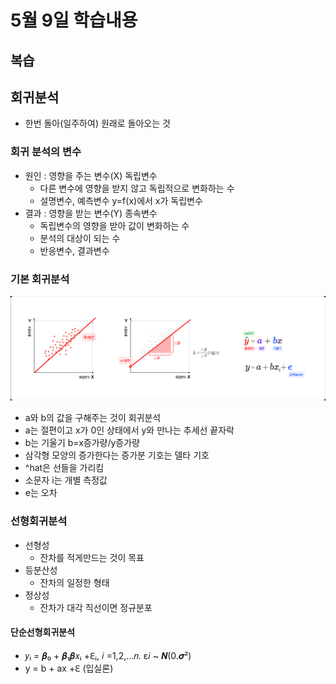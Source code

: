 # 5월 9일 학습내용
## 복습
## 회귀분석
- 한번 돌아(일주하여) 원래로 돌아오는 것
### 회귀 분석의 변수
- 원인 : 영향을 주는 변수(X) 독립변수
  - 다른 변수에 영향을 받지 않고 독립적으로 변화하는 수
  - 설명변수, 예측변수 y=f(x)에서 x가 독립변수
- 결과 : 영향을 받는 변수(Y) 종속변수
  - 독립변수의 영향을 받아 값이 변화하는 수
  - 분석의 대상이 되는 수
  - 반응변수, 결과변수
### 기본 회귀분석
![](2023-05-09-11-46-13.png)
- a와 b의 값을 구해주는 것이 회귀분석
- a는 절편이고 x가 0인 상태에서 y와 만나는 추세선 끝자락
- b는 기울기 b=x증가량/y증가량
- 삼각형 모양의 증가한다는 증가분 기호는 델타 기호
- ^hat은 선들을 가리킴
- 소문자 i는 개별 측정값
- e는 오차
### 선형회귀분석
- 선형성
  - 잔차를 적게만드는 것이 목표
- 등분산성
  - 잔차의 일정한 형태
- 정상성
  - 잔차가 대각 직선이면 정규분포

#### 단순선형회귀분석
- 𝑦ᵢ = 𝜷₀ + 𝜷₁𝜷𝑥ᵢ +ℇᵢ, 𝑖 =1,2,...𝑛. ɛ𝑖 ~ 𝜨(0.𝝈²)
- y = b + ax +ℇ (입실론)  
